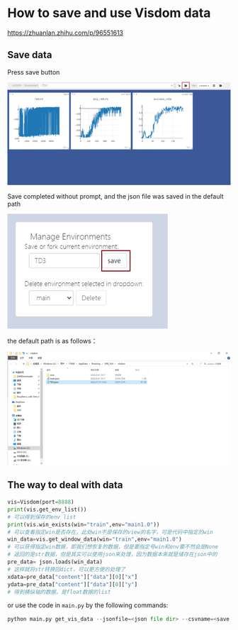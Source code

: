 # How to save and use Visdom data

https://zhuanlan.zhihu.com/p/96551613

## Save data

Press save button

![1](pic/1.bmp)

Save completed without prompt, and the json file was saved in the default path

![1](pic/2.bmp)

the default path is as follows：

![1](pic/3.bmp)



## The way to deal with data

```python
vis=Visdom(port=8888)
print(vis.get_env_list())
# 可以得到保存的env list
print(vis.win_exists(win="train",env="main1.0"))
# 可以查看指定win是否存在，此处win不是保存的view的名字，可是代码中指定的win
win_data=vis.get_window_data(win="train",env="main1.0")
# 可以获得指定win数据，即我们想恢复的数据，但是要指定号win和env要不然会是None
# 返回的是str数据，但是其实可以使用json来处理，因为数据本来就是储存在json中的
pre_data= json.loads(win_data)
# 这样就将str转换回dict，可以更方便的处理了
xdata=pre_data["content"]["data"][0]["x"]
ydata=pre_data["content"]["data"][0]["y"]
# 得到横纵轴的数据，是float数据的list
```

or use the code in `main.py` by the following commands:

```python
python main.py get_vis_data --jsonfile=<json file dir> --csvname=<save dir>
```

